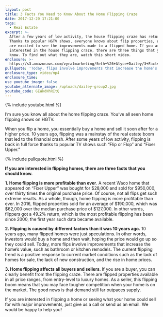 ```yaml
---
layout: post
title: 3 Facts You Need to Know About the Home Flipping Craze
date: 2017-12-20 17:21:00
tags:
  - Real Estate
excerpt: >-
  After a few years of low activity, the house flipping craze has returned.
  Thanks to popular HGTV shows, everyone knows about flip properties, and people
  are excited to see the improvements made to a flipped home. If you are
  interested in the house flipping craze, there are three things that you should
  know. To find out what they are, watch this short video.
enclosure: >-
  https://s3.amazonaws.com/vyralmarketing/Seth+%26+Alyce+Dailey/3+Facts+You+Need+to+Know+About+the+Home+Flipping+Craze.mp4
pullquote: 'Today, flips involve improvements that increase the home’s value.'
enclosure_type: video/mp4
enclosure_time:
use_youtube_image: false
youtube_alternate_image: /uploads/dailey-group2.jpg
youtube_code: GEWkdNhRItQ
---
```



{% include youtube.html %}

I’m sure you know all about the home flipping craze. You’ve all seen home flipping shows on HGTV.

When you flip a home, you essentially buy a home and sell it soon after for a higher price. 10 years ago, flipping was a mainstay of the real estate boom that led to the financial crash. After some years of low activity, flipping is back in full force thanks to popular TV shows such “Flip or Flop” and “Fixer Upper.”

{% include pullquote.html %}

**If you are interested in flipping homes, there are three facts that you should know.**

**1. Home flipping is more profitable than ever**. A recent Waco home that appeared on “Fixer Upper” was bought for $28,000 and sold for $950,000, over thirty times the original purchase price. Of course, not all flips get such extreme results. As a whole, though, home flipping is more profitable than ever. In 2016, flipped properties sold for an average of $190,000, which was $62,000 over the median purchase price of $127,000. In other words, flippers got a 49.2% return, which is the most profitable flipping has been since 2000, the first year such data became available.

**2. Flipping is caused by different factors than it was 10 years ago.** 10 years ago, many flipped homes were just speculations. In other words, investors would buy a home and then wait, hoping the price would go up so they could sell. Today, more flips involve improvements that increase the home’s value, such as bathroom or kitchen remodels. The current flipping trend is a positive response to current market conditions such as the lack of homes for sale, the lack of new construction, and the rise in home prices.

**3. Home flipping affects all buyers and sellers.** If you are a buyer, you can clearly benefit from the flipping craze. There are flipped properties available in all price ranges, from entry-level to luxury homes. As a seller, this flipping boom means that you may face tougher competition when your home is on the market. The good news is that demand still far outpaces supply.

If you are interested in flipping a home or seeing what your home could sell for with major improvements, just give us a call or send us an email. We would be happy to help you!